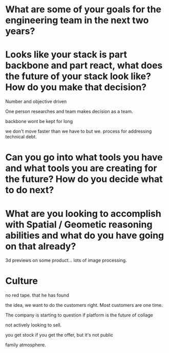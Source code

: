 # What are some of your goals for the engineering team in the next two years?

# Looks like your stack is part backbone and part react, what does the future of your stack look like? How do you make that decision? 

Number and objective driven

One person researches and team makes decision as a team.

backbone wont be kept for long

we don't move faster than we have to but we. process for addressing technical debt.

# Can you go into what tools you have and what tools you are creating for the future? How do you decide what to do next?

# What are you looking to accomplish with Spatial / Geometic reasoning abilities and what do you have going on that already?
3d previews on some product... lots of image processing.

# Culture
no red tape. that he has found


the idea, we want to do the customers right. Most customers are one time.

The company is starting to question if platform is the future of collage

not actively looking to sell. 

you get stock if you get the offer, but it's not public

family atmosphere.

